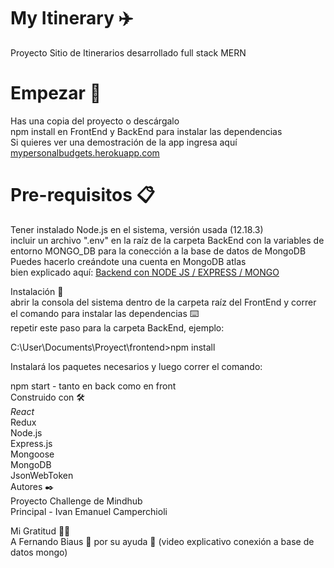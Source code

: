 # My Itinerary ✈️ <br />
Proyecto Sitio de Itinerarios desarrollado full stack MERN

# Empezar 🚀 <br />
Has una copia del proyecto o descárgalo <br />
npm install en FrontEnd y BackEnd para instalar las dependencias <br />
Si quieres ver una demostración de la app ingresa aquí <a href="https://mypersonalbudgets.herokuapp.com/">mypersonalbudgets.herokuapp.com</a> <br />

# Pre-requisitos 📋 <br />
Tener instalado Node.js en el sistema, versión usada (12.18.3) <br />
incluir un archivo ".env" en la raíz de la carpeta BackEnd con la variables de entorno MONGO_DB para la conección a la base de datos de MongoDB <br/>
Puedes hacerlo creándote una cuenta en MongoDB atlas <br />
bien explicado aquí: <a href="https://www.youtube.com/watch?v=ZVRaBD3-m4o">Backend con NODE JS / EXPRESS / MONGO</a> <br />

Instalación 🔧 <br />
abrir la consola del sistema dentro de la carpeta raíz del FrontEnd y correr el comando para instalar las dependencias ⌨️ <br />
repetir este paso para la carpeta BackEnd, ejemplo: <br />

  C:\User\Documents\Proyect\frontend>npm install <br />

Instalará los paquetes necesarios y luego correr el comando: <br />

npm start - tanto en back como en front <br />
Construido con 🛠️ <br />
<i>React</i> <br />
Redux <br />
Node.js <br />
Express.js <br />
Mongoose <br />
MongoDB <br />
JsonWebToken <br />
Autores ✒️ <br />
Proyecto Challenge de Mindhub <br />
Principal - Ivan Emanuel Camperchioli <br />

Mi Gratitud 🎁📢 <br />
A Fernando Biaus 🙌 por su ayuda 👏 (video explicativo conexión a base de datos mongo) 
